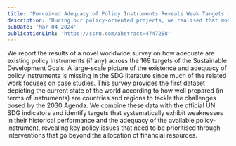 ```yaml
---
title: 'Perceived Adequacy of Policy Instruments Reveals Weak Targets in the Sustainable Development Goals'
description: 'During our policy-oriented projects, we realised that most impact evaluation studies assumed that relevant policy instruments exist. From our experience of talking to hundreds of policymakers and analysing highly disaggregate data on government programmes, it was clear that this is an often untested assumption. In fact, a global picture of the existence or adequacy of policy instruments across policy issues dis no exist. Hence, we ran a worldwide expert survey and gathered more than 130,000 responses on the existence and adequacy of policy instruments in the Sustainable Development Goals, creating the first large-scale dataset in this topic.'
pubDate: 'Mar 04 2024'
publicationLink: 'https://ssrn.com/abstract=4747288'
---
```


We report the results of a novel worldwide survey on how adequate are existing policy instruments (if any) across the 169 targets of the Sustainable Development Goals. A large-scale picture of the existence and adequacy of policy instruments is missing in the SDG literature since much of the related work focuses on case studies. This survey provides the first dataset depicting the current state of the world according to how well prepared (in terms of instruments) are countries and regions to tackle the challenges posed by the 2030 Agenda. We combine these data with the official UN SDG indicators and identify targets that systematically exhibit weaknesses in their historical performance and the adequacy of the available policy-instrument, revealing key policy issues that need to be prioritised through interventions that go beyond the allocation of financial resources.